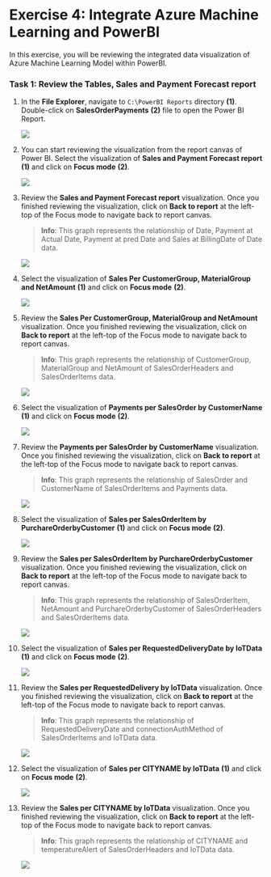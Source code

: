 # Exercise 4: Integrate Azure Machine Learning and PowerBI

In this exercise, you will be reviewing the integrated data visualization of Azure Machine Learning Model within PowerBI.

### Task 1: Review the Tables, Sales and Payment Forecast report

1. In the **File Explorer**, navigate to `C:\PowerBI Reports` directory **(1)**. Double-click on **SalesOrderPayments** **(2)** file to open the Power BI Report.

   ![](media/auto-ex4-step1.png)
   
2. You can start reviewing the visualization from the report canvas of Power BI. Select the visualization of **Sales and Payment Forecast report** **(1)** and click on **Focus mode** **(2)**.

   ![](media/auto-ex4-step2.png)
   
3. Review the **Sales and Payment Forecast report** visualization. Once you finished reviewing the visualization, click on **Back to report** at the left-top of the Focus mode to navigate back to report canvas.

   > **Info**: This graph represents the relationship of Date, Payment at Actual Date, Payment at pred Date and Sales at BillingDate of Date data.

   ![](media/auto-ex4-step3.png)
   
4. Select the visualization of **Sales Per CustomerGroup, MaterialGroup and NetAmount** **(1)** and click on **Focus mode** **(2)**.

   ![](media/auto-ex4-step4.png)
   
5. Review the **Sales Per CustomerGroup, MaterialGroup and NetAmount** visualization. Once you finished reviewing the visualization, click on **Back to report** at the left-top of the Focus mode to navigate back to report canvas.

   > **Info**: This graph represents the relationship of CustomerGroup, MaterialGroup and NetAmount of SalesOrderHeaders and SalesOrderItems data.

   ![](media/auto-ex4-step5.png)
   
6. Select the visualization of **Payments per SalesOrder by CustomerName** **(1)** and click on **Focus mode** **(2)**.

   ![](media/auto-ex4-step6.png)
   
7. Review the **Payments per SalesOrder by CustomerName** visualization. Once you finished reviewing the visualization, click on **Back to report** at the left-top of the Focus mode to navigate back to report canvas.

   > **Info**: This graph represents the relationship of SalesOrder and CustomerName of SalesOrderItems and Payments data.

   ![](media/auto-ex4-step7.png)   
   
8. Select the visualization of **Sales per SalesOrderItem by PurchareOrderbyCustomer** **(1)** and click on **Focus mode** **(2)**.

   ![](media/auto-ex4-step8.png)
   
9. Review the **Sales per SalesOrderItem by PurchareOrderbyCustomer** visualization. Once you finished reviewing the visualization, click on **Back to report** at the left-top of the Focus mode to navigate back to report canvas.

   > **Info**: This graph represents the relationship of SalesOrderItem, NetAmount and PurchareOrderbyCustomer of SalesOrderHeaders and SalesOrderItems data.

   ![](media/auto-ex4-step9.png)
   
10. Select the visualization of **Sales per RequestedDeliveryDate by IoTData** **(1)** and click on **Focus mode** **(2)**.

    ![](media/auto-ex4-step10.png)
   
11. Review the **Sales per RequestedDelivery by IoTData** visualization. Once you finished reviewing the visualization, click on **Back to report** at the left-top of the Focus mode to navigate back to report canvas.

    > **Info**: This graph represents the relationship of RequestedDeliveryDate and connectionAuthMethod of SalesOrderItems and IoTData data.

    ![](media/auto-ex4-step11.png)
   
12. Select the visualization of **Sales per CITYNAME by IoTData** **(1)** and click on **Focus mode** **(2)**.

    ![](media/auto-ex4-step12.png)
   
13. Review the **Sales per CITYNAME by IoTData** visualization. Once you finished reviewing the visualization, click on **Back to report** at the left-top of the Focus mode to navigate back to report canvas.

    > **Info**: This graph represents the relationship of CITYNAME and temperatureAlert of SalesOrderHeaders and IoTData data.

    ![](media/auto-ex4-step13.png)
   
   
   
   
